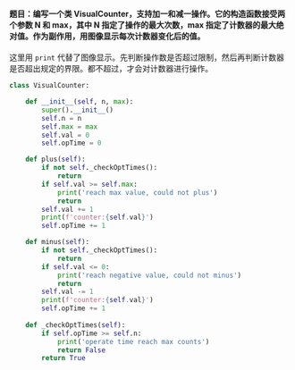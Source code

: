 #### 题目：编写一个类 VisualCounter，支持加一和减一操作。它的构造函数接受两个参数 N 和 max，其中 N 指定了操作的最大次数，max 指定了计数器的最大绝对值。作为副作用，用图像显示每次计数器变化后的值。

这里用 `print` 代替了图像显示。先判断操作数是否超过限制，然后再判断计数器是否超出规定的界限。都不超过，才会对计数器进行操作。

``` python
class VisualCounter:

    def __init__(self, n, max):
        super().__init__()
        self.n = n
        self.max = max
        self.val = 0
        self.opTime = 0

    def plus(self):
        if not self._checkOptTimes():
            return
        if self.val >= self.max:
            print('reach max value, could not plus')
            return
        self.val += 1
        print(f'counter:{self.val}')
        self.opTime += 1

    def minus(self):
        if not self._checkOptTimes():
            return
        if self.val <= 0:
            print('reach negative value, could not minus')
            return
        self.val -= 1
        print(f'counter:{self.val}')
        self.opTime += 1
    
    def _checkOptTimes(self):
        if self.opTime >= self.n:
            print('operate time reach max counts')
            return False
        return True
```